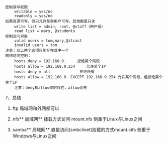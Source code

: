 ```
控制读写权限
    writable = yes/no
    readonly = yes/no
如果资源可写，但只允许某些用户可写，其他都是只读
    write list = admin, root, @staff（用户组）
    read list = mary, @students
控制访问对象
    valid users = tom,mary,@itcast
    invalid users = tom
注意：以上两个选项只能存在其中一个
网络访问控制：
    hosts deny = 192.168.0.     拒绝某个网段
    hosts allow = 192.168.0.254     允许某个IP
    hosts deny = all             拒绝所有
    hosts allow = 192.168.0. EXCEPT 192.168.0.254 允许某个网段，但拒绝某个单个IP
    注意：deny和allow同时存在，allow优先
```

7、总结

1. ftp 局域网和外网都可以

1. nfs** 局域网** 挂载方式访问 mount.nfs 侧重于Linux与Linux之间

1. samba** 局域网** 直接访问(smbclinet)挂载的方式mount.cifs 侧重于Windpws与Linux之间